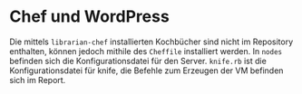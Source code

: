# Chef und WordPress
Die mittels `librarian-chef` installierten Kochbücher sind nicht im Repository 
enthalten, können jedoch mithile des `Cheffile` installiert werden. In `nodes`
befinden sich die Konfigurationsdatei für den Server. `knife.rb` ist die 
Konfigurationsdatei für knife, die Befehle zum Erzeugen der VM befinden sich im
Report.
